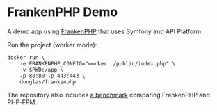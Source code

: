 # FrankenPHP Demo

A demo app using [FrankenPHP](https://frankenphp.dev) that uses
Symfony and API Platform.

Run the project (worker mode):

```
docker run \
    -e FRANKENPHP_CONFIG="worker ./public/index.php" \
    -v $PWD:/app \
    -p 80:80 -p 443:443 \
    dunglas/frankenphp
```

The repository also includes [a benchmark](benchmark/) comparing FrankenPHP and PHP-FPM.
